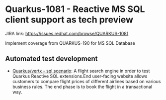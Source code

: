 # Quarkus-1081 - Reactive MS SQL client support as tech preview

JIRA link: https://issues.redhat.com/browse/QUARKUS-1081

Implement coverage from QUARKUS-190 for MS SQL Database

## Automated test development
- [Quarkus/vertx - sql scenario](https://github.com/quarkus-qe/quarkus-test-suite/pull/249): A flight search engine in order to test Quarkus Reactive SQL extensions.End user-facing website allows customers to compare flight prices of different airlines based on various business rules. The end phase is to book the flight in a transactional way.
